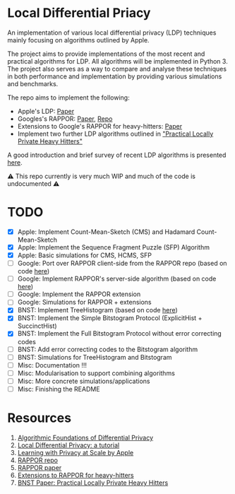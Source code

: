 # Local Differential Priacy

An implementation of various local differential privacy (LDP) techniques mainly focusing on algorithms outlined by Apple. 

The project aims to provide implementations of the most recent and practical algorithms for LDP. All algorithms will be implemented in Python 3. The project also serves as a way to compare and analyse these techniques in both performance and implementation by providing various simulations and benchmarks.

The repo aims to implement the following:
* Apple's LDP: [Paper](https://machinelearning.apple.com/docs/learning-with-privacy-at-scale/appledifferentialprivacysystem.pdf)
* Googles's RAPPOR: [Paper](http://arxiv.org/abs/1407.6981), [Repo](https://www.github.com/google/rappor)
* Extensions to Google's RAPPOR for heavy-hitters: [Paper](https://arxiv.org/abs/1503.01214)
* Implement two further LDP algorithms outlined in ["Practical Locally Private Heavy Hitters"](https://arxiv.org/abs/1707.04982)

A good introduction and brief survey of recent LDP algorithms is presented [here](https://arxiv.org/abs/1907.11908).

:warning: This repo currently is very much WIP and much of the code is undocumented :warning:

# TODO
- [x] Apple: Implement Count-Mean-Sketch (CMS) and Hadamard Count-Mean-Sketch
- [x] Apple: Implement the Sequence Fragment Puzzle (SFP) Algorithm
- [x] Apple: Basic simulations for CMS, HCMS, SFP 
- [ ] Google: Port over RAPPOR client-side from the RAPPOR repo (based on code [here](https://github.com/google/rappor/blob/master/client/python/rappor.py))
- [ ] Google: Implement RAPPOR's server-side algorithm (based on code [here](https://github.com/google/rappor/tree/master/analysis/R))
- [ ] Google: Implement the RAPPOR extension
- [ ] Google: Simulations for RAPPOR + extensions
- [x] BNST: Implement TreeHistogram (based on code [here](https://bitbucket.org/abhradt/locallyprivatehistogram/src/master/))
- [x] BNST: Implement the Simple Bitstogram Protocol (ExplicitHist + SuccinctHist)
- [x] BNST: Implement the Full Bitstogram Protocol without error correcting codes
- [ ] BNST: Add error correcting codes to the Bitstogram algorithm
- [ ] BNST: Simulations for TreeHistogram and Bitstogram
- [ ] Misc: Documentation !!!
- [ ] Misc: Modularisation to support combining algorithms
- [ ] Misc: More concrete simulations/applications
- [ ] Misc: Finishing the README
# Resources
1) [Algorithmic Foundations of Differential Privacy](https://www.cis.upenn.edu/~aaroth/Papers/privacybook.pdf)
2) [Local Differential Privacy: a tutorial](https://arxiv.org/abs/1907.11908)
2) [Learning with Privacy at Scale by Apple](https://machinelearning.apple.com/docs/learning-with-privacy-at-scale/appledifferentialprivacysystem.pdf)
3) [RAPPOR repo](https://www.github.com/google/rappor)
4) [RAPPOR paper](http://arxiv.org/abs/1407.6981)
5) [Extensions to RAPPOR for heavy-hitters](https://arxiv.org/abs/1503.01214)
6) [BNST Paper: Practical Locally Private Heavy Hitters](https://arxiv.org/abs/1707.04982)